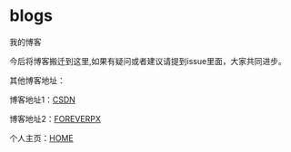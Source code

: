 # blogs
我的博客

今后将博客搬迁到这里,如果有疑问或者建议请提到issue里面，大家共同进步。

其他博客地址：

博客地址1：[CSDN](http://blog.csdn.net/forevercjl)

博客地址2：[FOREVERPX](http://www.foreverpx.cn)

个人主页：[HOME](http://www.foreverpx.cn/home)
